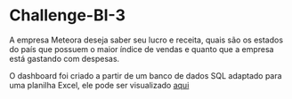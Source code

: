 # Challenge-BI-3

A empresa Meteora deseja saber seu lucro e receita, quais são os estados do país que possuem o maior índice de vendas e quanto que a empresa está gastando com despesas.

O dashboard foi criado a partir de um banco de dados SQL adaptado para uma planilha Excel, ele pode ser visualizado [aqui](https://app.powerbi.com/view?r=eyJrIjoiYzI5NzBiNjQtYjJhMy00ZjgwLTg1YWEtYTA1NjdhYTBlYTdkIiwidCI6ImFlNjYyOTY5LTBmOTktNDk5MS05Y2U2LWRhNzQ1ZmFkMzA0ZCJ9&pageName=ReportSection)
